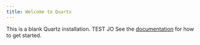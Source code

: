 ```yaml
---
title: Welcome to Quartz
---
```


This is a blank Quartz installation. TEST JO
See the [documentation](https://quartz.jzhao.xyz) for how to get started.

